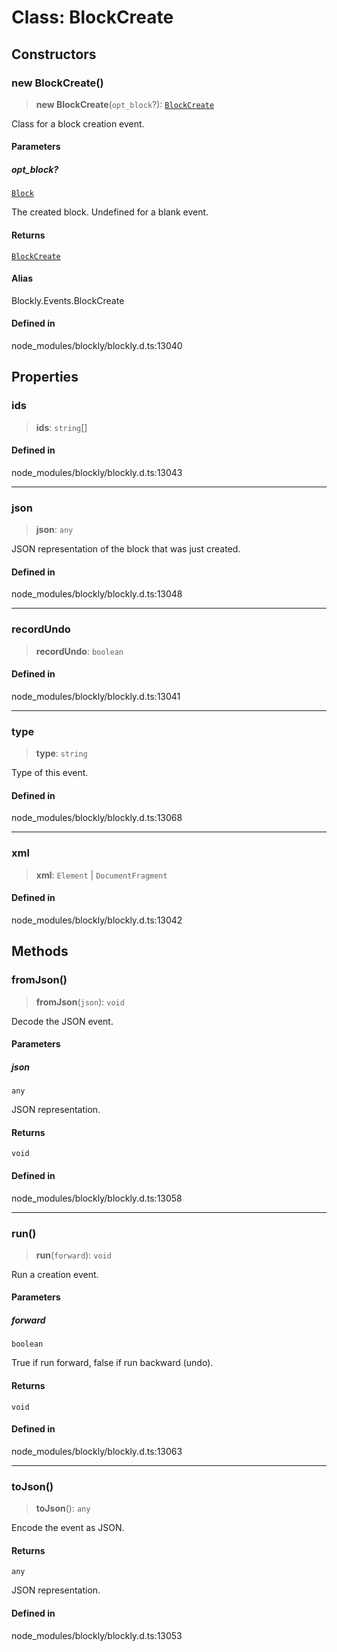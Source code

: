 # Class: BlockCreate

## Constructors

### new BlockCreate()

> **new BlockCreate**(`opt_block`?): [`BlockCreate`](BlockCreate.md)

Class for a block creation event.

#### Parameters

##### opt_block?

[`Block`](../../../classes/Block.md)

The created block. Undefined for a blank
event.

#### Returns

[`BlockCreate`](BlockCreate.md)

#### Alias

Blockly.Events.BlockCreate

#### Defined in

node_modules/blockly/blockly.d.ts:13040

## Properties

### ids

> **ids**: `string`[]

#### Defined in

node_modules/blockly/blockly.d.ts:13043

---

### json

> **json**: `any`

JSON representation of the block that was just created.

#### Defined in

node_modules/blockly/blockly.d.ts:13048

---

### recordUndo

> **recordUndo**: `boolean`

#### Defined in

node_modules/blockly/blockly.d.ts:13041

---

### type

> **type**: `string`

Type of this event.

#### Defined in

node_modules/blockly/blockly.d.ts:13068

---

### xml

> **xml**: `Element` \| `DocumentFragment`

#### Defined in

node_modules/blockly/blockly.d.ts:13042

## Methods

### fromJson()

> **fromJson**(`json`): `void`

Decode the JSON event.

#### Parameters

##### json

`any`

JSON representation.

#### Returns

`void`

#### Defined in

node_modules/blockly/blockly.d.ts:13058

---

### run()

> **run**(`forward`): `void`

Run a creation event.

#### Parameters

##### forward

`boolean`

True if run forward, false if run backward (undo).

#### Returns

`void`

#### Defined in

node_modules/blockly/blockly.d.ts:13063

---

### toJson()

> **toJson**(): `any`

Encode the event as JSON.

#### Returns

`any`

JSON representation.

#### Defined in

node_modules/blockly/blockly.d.ts:13053
